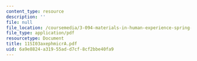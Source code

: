 ```yaml
---
content_type: resource
description: ''
file: null
file_location: /coursemedia/3-094-materials-in-human-experience-spring-2004/6a9e8824a31955add7cf8cf2bbe40fa9_11SI03axephmicrA.pdf
file_type: application/pdf
resourcetype: Document
title: 11SI03axephmicrA.pdf
uid: 6a9e8824-a319-55ad-d7cf-8cf2bbe40fa9
---
```

